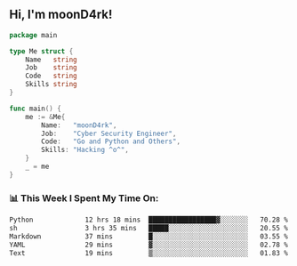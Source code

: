 <h2> Hi, I'm moonD4rk!</h2>

```go
package main

type Me struct {
	Name   string
	Job    string
	Code   string
	Skills string
}

func main() {
	me := &Me{
		Name:   "moonD4rk",
		Job:    "Cyber Security Engineer",
		Code:   "Go and Python and Others",
		Skills: "Hacking ^o^",
	}
	_ = me
}
```

<h3>📊 This Week I Spent My Time On:</h3>
<!-- <img align='right' src="https://github-readme-stats.vercel.app/api?username=moond4rk&show_icons=true&theme=radical", width="300" height="150"> -->

<!--START_SECTION:waka-->

```txt
Python             12 hrs 18 mins  █████████████████▓░░░░░░░   70.28 %
sh                 3 hrs 35 mins   █████░░░░░░░░░░░░░░░░░░░░   20.55 %
Markdown           37 mins         █░░░░░░░░░░░░░░░░░░░░░░░░   03.55 %
YAML               29 mins         ▓░░░░░░░░░░░░░░░░░░░░░░░░   02.78 %
Text               19 mins         ▒░░░░░░░░░░░░░░░░░░░░░░░░   01.83 %
```

<!--END_SECTION:waka-->

